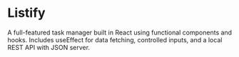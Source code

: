 # Listify
A full-featured task manager built in React using functional components and hooks. Includes useEffect for data fetching, controlled inputs, and a local REST API with JSON server.
